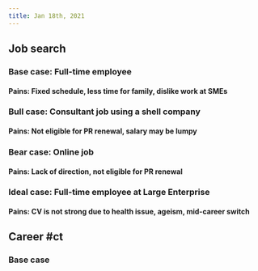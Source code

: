 ```yaml
---
title: Jan 18th, 2021
---
```


## Job search
### Base case: Full-time employee
#### Pains: Fixed schedule, less time for family, dislike work at SMEs
### Bull case: Consultant job using a shell company
#### Pains: Not eligible for PR renewal, salary may be lumpy
### Bear case: Online job
#### Pains: Lack of direction, not eligible for PR renewal
### Ideal case: Full-time employee at Large Enterprise
#### Pains: CV is not strong due to health issue, ageism, mid-career switch
## Career #ct
### Base case
